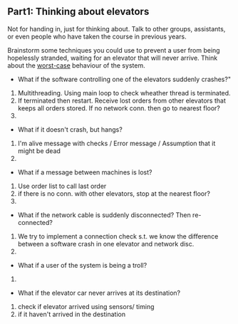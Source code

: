 Part1: Thinking about elevators
---------------------------

Not for handing in, just for thinking about. Talk to other groups, assistants, or even people who have taken the course in previous years.

Brainstorm some techniques you could use to prevent a user from being hopelessly stranded, waiting for an elevator that will never arrive. Think about the [worst-case](http://xkcd.com/748/) behaviour of the system.

 - What if the software controlling one of the elevators suddenly crashes?"
 1. Multithreading. Using main loop to check wheather thread is terminated. 
 2. If terminated then restart. Receive lost orders from other elevators that keeps all orders stored. If no network conn. then go    to nearest floor?
 3.
 
 - What if it doesn't crash, but hangs?
 1. I'm alive message with checks / Error message / Assumption that it might be dead
 2. 
 
 - What if a message between machines is lost?
 1. Use order list to call last order
 2. if there is no conn. with other elevators, stop at the nearest floor?
 3. 
 
 - What if the network cable is suddenly disconnected? Then re-connected?
 1. We try to implement a connection check s.t. we know the difference between a software crash in one elevator and network disc. 
 2. 
 
 - What if a user of the system is being a troll?
 1. 
 
 - What if the elevator car never arrives at its destination?
1. check if elevator arrived using sensors/ timing
2. if it haven't arrived in the destination
